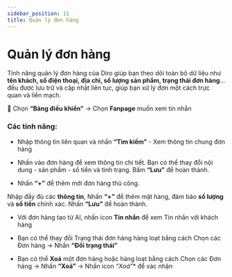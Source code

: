 ```yaml
---
sidebar_position: 11
title: Quản lý đơn hàng
---
```

# Quản lý đơn hàng
Tính năng quản lý đơn hàng của Diro giúp bạn theo dõi toàn bộ dữ liệu như **tên khách, số điện thoại, địa chỉ, số lượng sản phẩm, trạng thái đơn hàng**... đều được lưu trữ và cập nhật liên tục, giúp bạn xử lý đơn một cách trực quan và liền mạch.

🔹 Chọn **“Bảng điều khiển”** -> Chọn **Fanpage** muốn xem tin nhắn

<!-- ![image](11.1.png) -->

### Các tính năng:
- Nhập thông tin liên quan và nhấn **“Tìm kiếm”** - Xem thông tin chung đơn hàng

<!-- ![image](11.2.png) -->

- Nhấn vào đơn hàng để xem thông tin chi tiết. Bạn có thể thay đổi nội dung - sản phẩm - số tiền và tình trạng. Bấm **“Lưu”** để hoàn thành.

<!-- ![image](11.3.png) -->

- Nhấn **“+”** để thêm mới đơn hàng thủ công.

<!-- ![image](11.4.png) -->

Nhập đầy đủ các **thông tin**, Nhấn **“+”** để thêm mặt hàng, đảm bảo **số lượng** và **số tiền** chính xác. Nhấn **“Lưu”** để hoàn thành.

- Với đơn hàng tạo từ AI, nhấn icon **Tin nhắn** để xem Tin nhắn với khách hàng

<!-- ![image](11.5.png) -->

- Bạn có thể thay đổi Trạng thái đơn hàng hàng loạt bằng cách Chọn các Đơn hàng -> Nhấn **“Đổi trạng thái”**

- Bạn có thể **Xoá** một đơn hàng hoặc hàng loạt bằng cách Chọn các Đơn hàng -> Nhấn **“Xoá”** -> Nhấn icon *“Xoá”** để xác nhận
